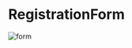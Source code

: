 # RegistrationForm
![form](https://user-images.githubusercontent.com/85181112/128193642-8a9eb76a-ae06-4819-9af2-3fef24184372.png)

